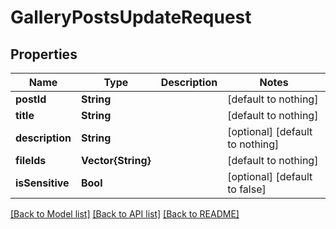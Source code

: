 # GalleryPostsUpdateRequest


## Properties
Name | Type | Description | Notes
------------ | ------------- | ------------- | -------------
**postId** | **String** |  | [default to nothing]
**title** | **String** |  | [default to nothing]
**description** | **String** |  | [optional] [default to nothing]
**fileIds** | **Vector{String}** |  | [default to nothing]
**isSensitive** | **Bool** |  | [optional] [default to false]


[[Back to Model list]](../README.md#models) [[Back to API list]](../README.md#api-endpoints) [[Back to README]](../README.md)


